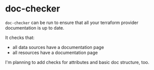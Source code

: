# doc-checker

`doc-checker` can be run to ensure that all your terraform provider documentation is up to date.

It checks that:

- all data sources have a documentation page
- all resources have a documentation page

I'm planning to add checks for attributes and basic doc structure, too.
